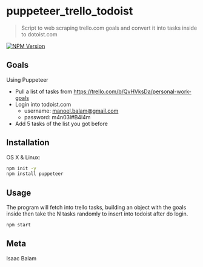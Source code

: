 # puppeteer_trello_todoist
> Script to web scraping trello.com goals and convert it into tasks inside to dotoist.com

[![NPM Version][npm-image]][npm-url]

## Goals
Using Puppeteer
* Pull a list of tasks from https://trello.com/b/QvHVksDa/personal-work-goals
* Login into todoist.com
	* username: manoel.balam@gmail.com
	* password: m4n03l#B4l4m
* Add 5 tasks of the list you got before

## Installation

OS X & Linux:

```sh
npm init -y
npm install puppeteer
```

## Usage

The program will fetch into trello tasks, building an object with the goals inside then take the N tasks randomly to insert into todoist after do login.

```sh
npm start
```

## Meta

Isaac Balam

<!-- Markdown link & img dfn's -->
[npm-image]: https://img.shields.io/npm/v/datadog-metrics.svg?style=flat-square
[npm-url]: https://npmjs.org/package/datadog-metrics
